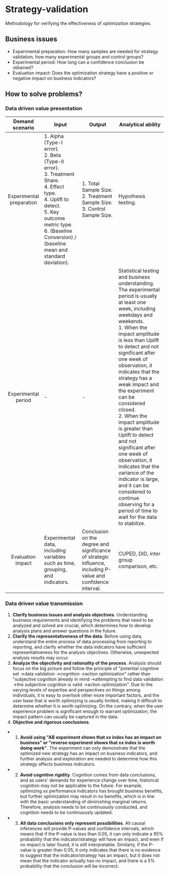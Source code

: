 # Strategy-validation
Methodology for verifying the effectiveness of optimization strategies.

## Business issues
- Experimental preparation: How many samples are needed for strategy validation, how many experimental groups and control groups?
- Experimental period: How long can a confidence conclusion be obtained?
- Evaluation impact: Does the optimization strategy have a positive or negative impact on business indicators?

## How to solve problems?
### Data driven value presentation
| Demand scenario | Input | Output | Analytical ability |
|:---------------:|-------|--------|--------------------|
| Experimental preparation | 1. Alpha (Type-I error).<br>2. Beta (Type-II error).<br>3. Treatment Share.<br>4. Effect type.<br>4. Uplift to detect.<br>5. Key outcome metric type.<br>6. (Baseline Conversion) / (baseline mean and standard deviation). | 1. Total Sample Size.<br>2. Treatment Sample Size.<br>3. Control Sample Size. | Hypothesis testing. |
| Experimental period | - | - | Statistical testing and business understanding. The experimental period is usually at least one week, including weekdays and weekends.<br>1. When the impact amplitude is less than Uplift to detect and not significant after one week of observation, it indicates that the strategy has a weak impact and the experiment can be considered closed.<br>2. When the impact amplitude is greater than Uplift to detect and not significant after one week of observation, it indicates that the variance of the indicator is large, and it can be considered to continue observing for a period of time to wait for the data to stabilize. |
| Evaluation impact | Experimental data, including variables such as time, grouping, and indicators. | Conclusion on the degree and significance of strategic influence, including P-value and confidence interval. | CUPED, DID, inter group comparison, etc. |

### Data driven value transmission
1. **Clarify business issues and analysis objectives**. Understanding business requirements and identifying the problems that need to be analyzed and solved are crucial, which determines how to develop analysis plans and answer questions in the future.
2. **Clarify the representativeness of the data**. Before using data, understand the entire process of data processing from reporting to reporting, and clarify whether the data indicators have sufficient representativeness for the analysis objectives. Otherwise, unexpected analysis results may occur.
3. **Analyze the objectivity and rationality of the process**. Analysis should focus on the big picture and follow the principle of "potential cognitive set ->data validation ->cognition ->action optimization" rather than "subjective cognition already in mind ->attempting to find data validation ->the subjective cognition is valid ->action optimization". Due to the varying levels of expertise and perspectives on things among individuals, it is easy to overlook other more important factors, and the user base that is worth optimizing is usually limited, making it difficult to determine whether it is worth optimizing. On the contrary, when the user experience problem is significant enough to warrant optimization, the impact pattern can usually be captured in the data.
4. **Objective and rigorous conclusions**.
- 1. **Avoid using "AB experiment shows that xx index has an impact on business" or "reverse experiment shows that xx index is worth doing work"**. The experiment can only demonstrate that the optimized new strategy has an impact on business indicators, and further analysis and exploration are needed to determine how this strategy affects business indicators.
- 2. **Avoid cognitive rigidity**. Cognition comes from data conclusions, and as users' demands for experience change over time, historical cognition may not be applicable to the future. For example, optimizing xx performance indicators has brought business benefits, but further optimization may result in no benefits, which is in line with the basic understanding of diminishing marginal returns. Therefore, analysis needs to be continuously conducted, and cognition needs to be continuously updated.
- 3. **All data conclusions only represent possibilities**. All causal inferences will provide P-values and confidence intervals, which means that if the P-value is less than 0.05, it can only indicate a 95% probability that the indicator/strategy will have an impact, and even if no impact is later found, it is still interpretable. Similarly, if the P-value is greater than 0.05, it only indicates that there is no evidence to suggest that the indicator/strategy has an impact, but it does not mean that the indicator actually has no impact, and there is a 5% probability that the conclusion will be incorrect.

